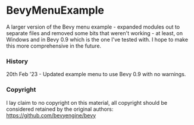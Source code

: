 # BevyMenuExample
A larger version of the Bevy menu example - expanded modules out to separate files and removed some bits that weren't working - at least, on Windows and in Bevy 0.9 which is the one I've tested with. I hope to make this more comprehensive in the future. 

### History

20th Feb '23 - Updated example menu to use Bevy 0.9 with no warnings. 

### Copyright
I lay claim to no copyright on this material, all copyright should be considered retained by the original authors: https://github.com/bevyengine/bevy
